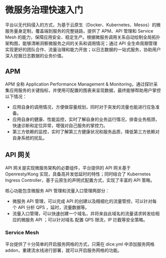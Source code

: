 # 微服务治理快速入门

平台以无代码侵入的方式，为基于云原生（Docker、Kubernetes、Mesos）的微服务量身定制，覆盖端到服务的完整链路，提供了 APM、API 管理和 Service Mesh 的能力，保障应用安全、稳定生产。根据微服务调用关系自动绘制全局拓扑架构图，能够清晰洞察微服务之间的关系和调用情况；通过 API 全生命周期管理实现更好的团队合作、流量治理和能力开放；以日志数据的一站式服务，协助用户深入挖掘日志数据的业务价值。



## APM

APM 全称 Application Performance Management & Monitoring，通过探针采集应用服务的关键指标，并使用可配置的图表来呈现数据，最终能够帮助用户掌控以下情况：

- 应用自身的调用情况，方便做容量规划，同时对于突发的流量也能进行应急准备。
- 应用自身的健康、性能监控，实时了解自身的业务运行情况，排查业务瓶颈，快速诊断和定位异常，增强对自己服务的掌控力。
- 第三方依赖的监控，实时了解第三方健康状况和服务品质，降低第三方依赖对自身系统的扰乱。



## API 网关

API 网关是实现微服务架构的必要组件，平台提供的 API 网关基于 Openresty/Kong 实现，具备高并发低延时的特性；同时结合了 Kubernetes Ingress Controller，基于云原生的声明式配置方式，实现了丰富的 API 策略。

核心功能包含微服务 API 管理和流量入口管理两部分：

- 微服务 API 管理，可以完成 API 的创建以及精细化的流量管控，可以针对每个 API 分析 QPS ，延时，流量数据等。
- 流量入口管理，可以快速创建一个域名，并将来自此域名的流量请求转发给相应的微服务 API ；可以针对域名 配置 QPS 限流，IP 拦截等安全策略。



### Service Mesh

平台提供了十分简单的开启服务网格的方式，只需在 dice.yml 中添加服务网格 addon，重建流水线进行部署，就可以开启服务网格的功能。
